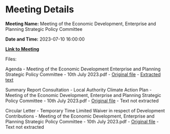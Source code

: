 # Meeting Details

**Meeting Name:** Meeting of the Economic Development, Enterprise and Planning Strategic Policy Committee

**Date and Time:** 2023-07-10 16:00:00

**[Link to Meeting](https://www.limerick.ie/council/whats-on/meeting-of-the-economic-development-enterprise-and-planning-strategic-policy-1)**

Files: 

Agenda - Meeting of the Economic Development Enterprise and Planning Strategic Policy Committee - 10th July 2023.pdf - [Original file](https://www.limerick.ie/sites/default/files/media/documents/2023-06/Agenda-Meeting-of-the-Economic-Development-Enterprise-and-Planning-Strategic-Policy-Committee-10th-July-2023.pdf) - [Extracted text](./Agenda%20-%20Meeting%20of%20the%20Economic%20Development%20Enterprise%20and%20Planning%20Strategic%20Policy%20Committee%20-%2010th%20July%202023.md)

Summary Report Consultation - Local Authority Climate Action Plan - Meeting of the Economic Development, Enterprise and Planning Strategic Policy Committee - 10th July 2023.pdf - [Original file](https://www.limerick.ie/sites/default/files/media/documents/2023-06/Summary-Report-Consultation-Local-Authority-Climate-Action-Plan.pdf) - Text not extracted

Circular Letter - Temporary Time Limited Waiver in respect of Development Contributions - Meeting of the Economic Development, Enterprise and Planning Strategic Policy Committee - 10th July 2023.pdf - [Original file](https://www.limerick.ie/sites/default/files/media/documents/2023-06/Circular-Letter-Temporary-Time-Limited-Waiver-in-respect-of-Development-Contributions.pdf) - Text not extracted


